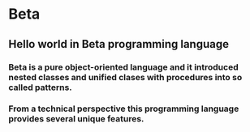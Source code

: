 # Beta
## Hello world in Beta programming language

### Beta is a pure object-oriented language and it introduced nested classes and unified clases with procedures into so called patterns.

### From a technical perspective this programming language provides several unique features.